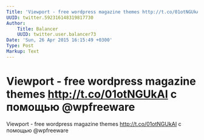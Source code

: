```yaml
---
Title: 'Viewport - free wordpress magazine themes http://t.co/01otNGUkAI с помощью @wpfreeware'
UUID: twitter.592316148319817730
Author:
    Title: Balancer
    UUID: twitter.user.balancer73
Date: 'Sun, 26 Apr 2015 16:15:49 +0300'
Type: Post
Markup: Text
---
```


# Viewport - free wordpress magazine themes http://t.co/01otNGUkAI с помощью @wpfreeware

Viewport - free wordpress magazine themes
http://t.co/01otNGUkAI с помощью @wpfreeware